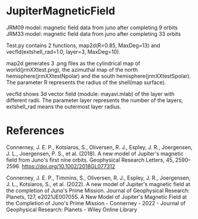 # JupiterMagneticField
JRM09 model: magnetic field data from juno after completing 9 orbits
JRM33 model: magnetic field data from juno after completing 33 orbits

Test.py contains 2 functions, map2d(R=0.85, MaxDeg=13) and vecfld(extshell_rad=1.0, layer=3, MaxDeg=10).

map2d generates 3 .png files as the cylindrical map of world(jrmXXtest.png), the azimuthal map of the north hemisphere(jrmXXtestNpolar) and the south hemisphere(jrmXXtestSpolar). The parameter R represents the radius of the shell(map surface).

vecfld shows 3d vector field (module: mayavi.mlab) of the layer with different radii. The parameter layer represents the number of the layers; extshell_rad means the outermost layer radius.

# References
Connerney, J. E. P., Kotsiaros, S., Oliversen, R. J., Espley, J. R., Joergensen, J. L., Joergensen, P. S., et al. (2018). A new model of Jupiter's magnetic field from Juno's first nine orbits. Geophysical Research Letters, 45, 2590– 2596. https://doi.org/10.1002/2018GL077312

Connerney, J. E. P., Timmins, S., Oliversen, R. J., Espley, J. R., Joergensen, J. L., Kotsiaros, S., et al. (2022). A new model of Jupiter's magnetic field at the completion of Juno's Prime Mission. Journal of Geophysical Research: Planets, 127, e2021JE007055. A New Model of Jupiter's Magnetic Field at the Completion of Juno's Prime Mission - Connerney - 2022 - Journal of Geophysical Research: Planets - Wiley Online Library
